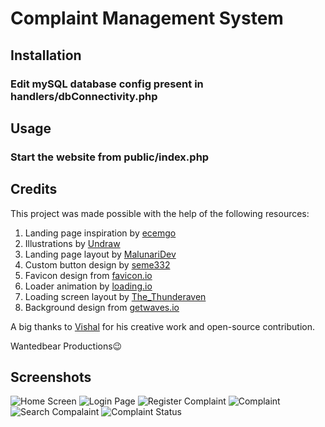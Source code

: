 # Complaint Management System

## Installation

<h3>Edit mySQL database config present in handlers/dbConnectivity.php</h3>

## Usage

<h3>Start the website from public/index.php</h3>

## Credits

This project was made possible with the help of the following resources:

1. Landing page inspiration by [ecemgo](https://codepen.io/ecemgo/pen/KKbvGvg)
2. Illustrations by [Undraw](https://undraw.co/search)
3. Landing page layout by [MalunariDev](https://codepen.io/MalunariDev/pen/YzOWeve)
4. Custom button design by [seme332](https://codepen.io/seme332/pen/reJOwo)
5. Favicon design from [favicon.io](https://favicon.io/emoji-favicons/)
6. Loader animation by [loading.io](https://loading.io/)
7. Loading screen layout by [The_Thunderaven](https://codepen.io/The_Thunderaven/pen/rNeWemK)
8. Background design from [getwaves.io](https://getwaves.io/)

A big thanks to [Vishal](https://github.com/vishalparmar3542) for his creative work and open-source contribution.

Wantedbear Productions😉

## Screenshots

![Home Screen](https://github.com/wantedbear007/Complaint-Management-PHP/blob/main/Screenshots/home.png)
![Login Page](https://github.com/wantedbear007/Complaint-Management-PHP/blob/main/Screenshots/login.png)
![Register Complaint](https://github.com/wantedbear007/Complaint-Management-PHP/blob/main/Screenshots/register.png)
![Complaint](https://github.com/wantedbear007/Complaint-Management-PHP/blob/main/Screenshots/adminHome.png)
![Search Compalaint](https://github.com/wantedbear007/Complaint-Management-PHP/blob/main/Screenshots/search.png)
![Complaint Status](https://github.com/wantedbear007/Complaint-Management-PHP/blob/main/Screenshots/status.png)



